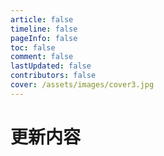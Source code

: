 ```yaml
---
article: false
timeline: false
pageInfo: false
toc: false
comment: false
lastUpdated: false
contributors: false
cover: /assets/images/cover3.jpg
---
```


# 更新内容
